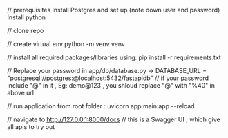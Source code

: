 // prerequisites 
Install Postgres and set up (note down user and password)
Install python

// clone repo

// create virtual env
python -m venv venv

// install all required packages/libraries using:
pip install -r requirements.txt

// Replace your password in app/db/database.py -> DATABASE_URL = "postgresql://postgres:<password>@localhost:5432/fastapidb"
// if your password include "@" in it , Eg: demo@123 , you shloud replace "@" with "%40" in above url

// run application from root folder : uvicorn app:main:app --reload

// navigate to http://127.0.0.1:8000/docs 
// this is a Swagger UI , which give all apis to try out 

